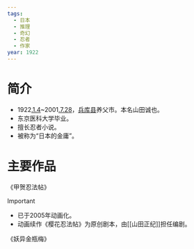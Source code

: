 ```yaml
---
tags:
  - 日本
  - 推理
  - 奇幻
  - 忍者
  - 作家
year: 1922
---
```

# 简介

- 1922[.1.4](2024-01-04.md)~2001[.7.28](2024-07-28.md)，[兵库县](兵库县.md)养父市。本名山田诚也。
- 东京医科大学毕业。
- 擅长忍者小说。
- 被称为“日本的金庸”。
# 主要作品

《甲贺忍法帖》

> [!important]
> - 已于2005年动画化。
> - 动画续作《樱花忍法帖》为原创剧本，由[[山田正纪]]担任编剧。

《妖异金瓶梅》